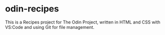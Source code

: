 # odin-recipes

This is a Recipes project for The Odin Project, written in HTML and CSS with VS:Code and using Git for file management.
